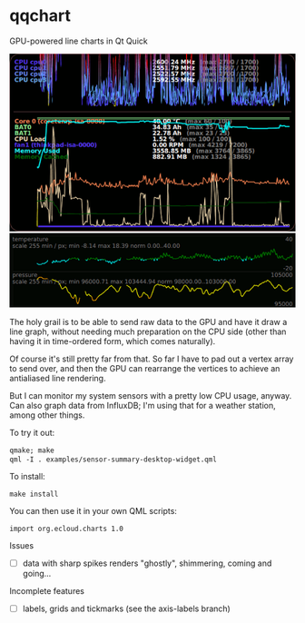 # qqchart
GPU-powered line charts in Qt Quick

<img src="doc/screenshot.png"/>
<img src="doc/screenshot-weather.png"/>

The holy grail is to be able to send raw data to the GPU and have it
draw a line graph, without needing much preparation on the CPU side
(other than having it in time-ordered form, which comes naturally).

Of course it's still pretty far from that.  So far I have to pad out
a vertex array to send over, and then the GPU can rearrange the vertices
to achieve an antialiased line rendering.

But I can monitor my system sensors with a pretty low CPU usage, anyway.
Can also graph data from InfluxDB; I'm using that for a weather station,
among other things.

To try it out:
```
qmake; make
qml -I . examples/sensor-summary-desktop-widget.qml
```

To install:
```
make install
```

You can then use it in your own QML scripts:
```
import org.ecloud.charts 1.0
```

Issues

- [ ] data with sharp spikes renders "ghostly", shimmering, coming and going...

Incomplete features

- [ ] labels, grids and tickmarks (see the axis-labels branch)

